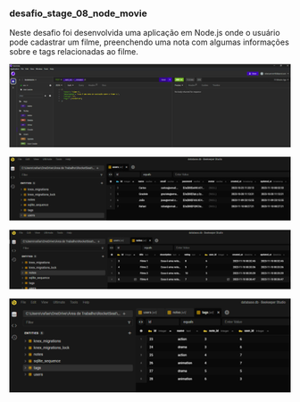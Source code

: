### desafio_stage_08_node_movie

Neste desafio foi desenvolvida uma aplicação em Node.js onde o usuário pode cadastrar um filme, preenchendo uma nota com algumas informações sobre e tags relacionadas ao filme.

![Imagem da criação de usuários, notas e tags através do Insomnia](/images/image.png)

![Usuários](/images/image-1.png)

![Notas](/images/image-2.png)

![Tags](/images/image-3.png)